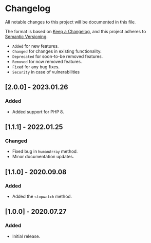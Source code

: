 # Changelog

All notable changes to this project will be documented in this file.

The format is based on [Keep a Changelog](https://keepachangelog.com/en/1.0.0/),
and this project adheres to [Semantic Versioning](https://semver.org/spec/v2.0.0.html).

- `Added` for new features.
- `Changed` for changes in existing functionality.
- `Deprecated` for soon-to-be removed features.
- `Removed` for now removed features.
- `Fixed` for any bug fixes.
- `Security` in case of vulnerabilities

## [2.0.0] - 2023.01.26

### Added

- Added support for PHP 8.

## [1.1.1] - 2022.01.25

### Changed

- Fixed bug in `humanArray` method.
- Minor documentation updates.

## [1.1.0] - 2020.09.08

### Added

- Added the `stopwatch` method.

## [1.0.0] - 2020.07.27

### Added

- Initial release.